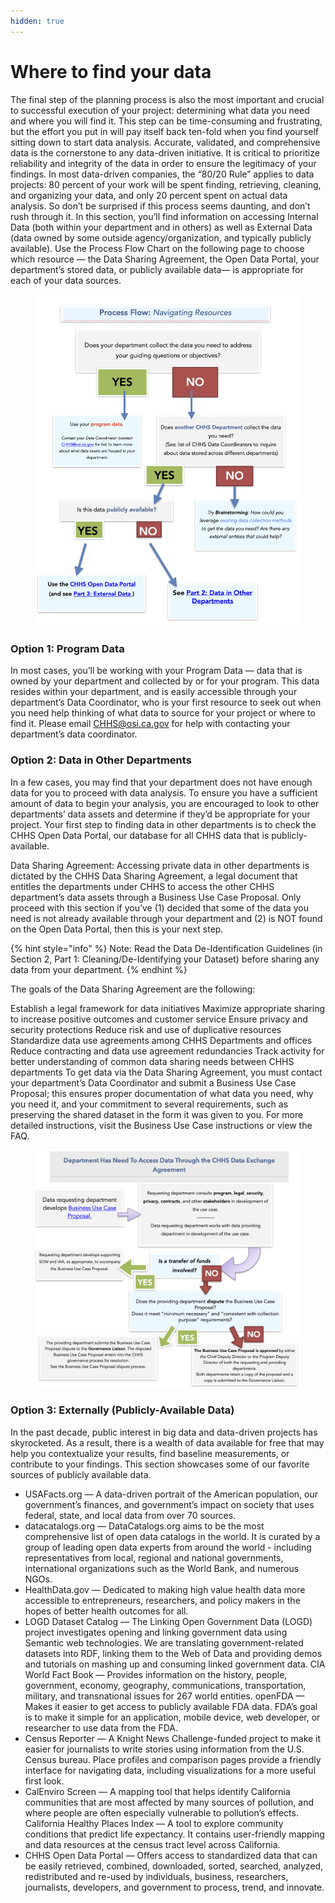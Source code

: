 ```yaml
---
hidden: true
---
```


# Where to find your data

The final step of the planning process is also the most important and crucial to successful execution of your project: determining what data you need and where you will find it. This step can be time-consuming and frustrating, but the effort you put in will pay itself back ten-fold when you find yourself sitting down to start data analysis. Accurate, validated, and comprehensive data is the cornerstone to any data-driven initiative. It is critical to prioritize reliability and integrity of the data in order to ensure the legitimacy of your findings. In most data-driven companies, the “80/20 Rule” applies to data projects: 80 percent of your work will be spent finding, retrieving, cleaning, and organizing your data, and only 20 percent spent on actual data analysis. So don’t be surprised if this process seems daunting, and don’t rush through it. In this section, you’ll find information on accessing Internal Data (both within your department and in others) as well as External Data (data owned by some outside agency/organization, and typically publicly available). Use the Process Flow Chart on the following page to choose which resource — the Data Sharing Agreement, the Open Data Portal, your department’s stored data, or publicly available data— is appropriate for each of your data sources.

<figure><img src="../../.gitbook/assets/image (4).png" alt=""><figcaption></figcaption></figure>

### Option 1: Program Data

In most cases, you’ll be working with your Program Data — data that is owned by your department and collected by or for your program. This data resides within your department, and is easily accessible through your department’s Data Coordinator, who is your first resource to seek out when you need help thinking of what data to source for your project or where to find it. Please email CHHS@osi.ca.gov for help with contacting your department’s data coordinator.

### Option 2: Data in Other Departments

In a few cases, you may find that your department does not have enough data for you to proceed with data analysis. To ensure you have a sufficient amount of data to begin your analysis, you are encouraged to look to other departments’ data assets and determine if they’d be appropriate for your project. Your first step to finding data in other departments is to check the CHHS Open Data Portal, our database for all CHHS data that is publicly-available.

Data Sharing Agreement: Accessing private data in other departments is dictated by the CHHS Data Sharing Agreement, a legal document that entitles the departments under CHHS to access the other CHHS department’s data assets through a Business Use Case Proposal. Only proceed with this section if you’ve (1) decided that some of the data you need is not already available through your department and (2) is NOT found on the Open Data Portal, then this is your next step.

{% hint style="info" %}
Note: Read the Data De-Identification Guidelines (in Section 2, Part 1: Cleaning/De-Identifying your Dataset) before sharing any data from your department.
{% endhint %}

The goals of the Data Sharing Agreement are the following:

Establish a legal framework for data initiatives Maximize appropriate sharing to increase positive outcomes and customer service Ensure privacy and security protections Reduce risk and use of duplicative resources Standardize data use agreements among CHHS Departments and offices Reduce contracting and data use agreement redundancies Track activity for better understanding of common data sharing needs between CHHS departments To get data via the Data Sharing Agreement, you must contact your department’s Data Coordinator and submit a Business Use Case Proposal; this ensures proper documentation of what data you need, why you need it, and your commitment to several requirements, such as preserving the shared dataset in the form it was given to you. For more detailed instructions, visit the Business Use Case instructions or view the FAQ.

<figure><img src="../../.gitbook/assets/image (1) (1).png" alt=""><figcaption></figcaption></figure>

### Option 3: Externally (Publicly-Available Data)

In the past decade, public interest in big data and data-driven projects has skyrocketed. As a result, there is a wealth of data available for free that may help you contextualize your results, find baseline measurements, or contribute to your findings. This section showcases some of our favorite sources of publicly available data.

* USAFacts.org — A data-driven portrait of the American population, our government’s finances, and government’s impact on society that uses federal, state, and local data from over 70 sources.
* datacatalogs.org — DataCatalogs.org aims to be the most comprehensive list of open data catalogs in the world. It is curated by a group of leading open data experts from around the world - including representatives from local, regional and national governments, international organizations such as the World Bank, and numerous NGOs.
* HealthData.gov — Dedicated to making high value health data more accessible to entrepreneurs, researchers, and policy makers in the hopes of better health outcomes for all.
* LOGD Dataset Catalog — The Linking Open Government Data (LOGD) project investigates opening and linking government data using Semantic web technologies. We are translating government-related datasets into RDF, linking them to the Web of Data and providing demos and tutorials on mashing up and consuming linked government data. CIA World Fact Book — Provides information on the history, people, government, economy, geography, communications, transportation, military, and transnational issues for 267 world entities. openFDA — Makes it easier to get access to publicly available FDA data. FDA’s goal is to make it simple for an application, mobile device, web developer, or researcher to use data from the FDA.
* Census Reporter — A Knight News Challenge-funded project to make it easier for journalists to write stories using information from the U.S. Census bureau. Place profiles and comparison pages provide a friendly interface for navigating data, including visualizations for a more useful first look.
* CalEnviro Screen — A mapping tool that helps identify California communities that are most affected by many sources of pollution, and where people are often especially vulnerable to pollution’s effects. California Healthy Places Index — A tool to explore community conditions that predict life expectancy. It contains user-friendly mapping and data resources at the census tract level across California.
* CHHS Open Data Portal — Offers access to standardized data that can be easily retrieved, combined, downloaded, sorted, searched, analyzed, redistributed and re-used by individuals, business, researchers, journalists, developers, and government to process, trend, and innovate.
